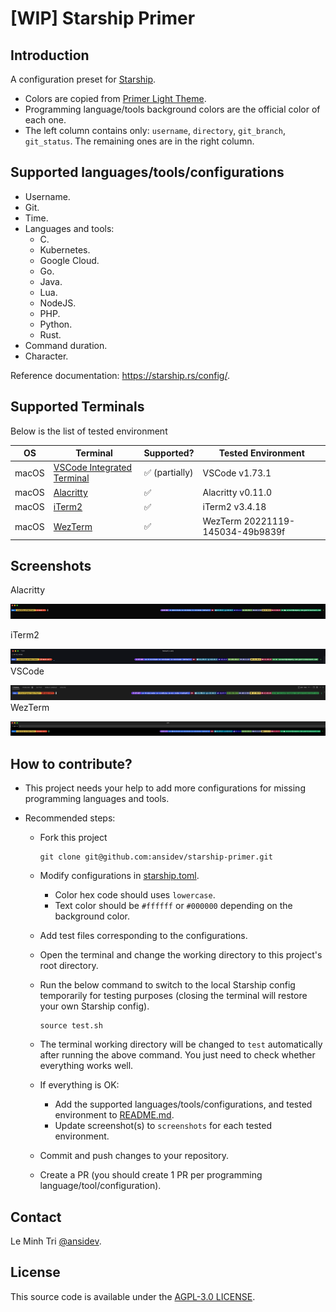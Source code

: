 # [WIP] Starship Primer

## Introduction

A configuration preset for [Starship](https://github.com/starship/starship).

- Colors are copied from [Primer Light Theme](https://primer.style/primitives/colors).
- Programming language/tools background colors are the official color of each one.
- The left column contains only: `username`, `directory`, `git_branch`, `git_status`. The remaining ones are in the right column.

## Supported languages/tools/configurations

- Username.
- Git.
- Time.
- Languages and tools:
  - C.
  - Kubernetes.
  - Google Cloud.
  - Go.
  - Java.
  - Lua.
  - NodeJS.
  - PHP.
  - Python.
  - Rust.
- Command duration.
- Character.

Reference documentation: https://starship.rs/config/.

## Supported Terminals

Below is the list of tested environment

| OS    | Terminal                                                          | Supported?     | Tested Environment               |
| ----- | ----------------------------------------------------------------- | -------------- | -------------------------------- |
| macOS | [VSCode Integrated Terminal](https://github.com/microsoft/vscode) | ✅ (partially) | VSCode v1.73.1                   |
| macOS | [Alacritty](https://github.com/alacritty/alacritty)               | ✅             | Alacritty v0.11.0                |
| macOS | [iTerm2](https://github.com/gnachman/iTerm2)                      | ✅             | iTerm2 v3.4.18                   |
| macOS | [WezTerm](https://github.com/wez/wezterm)                         | ✅             | WezTerm 20221119-145034-49b9839f |

## Screenshots

Alacritty

![Alacritty](screenshots/alacritty_0001.png)

iTerm2

![iTerm2](screenshots/iterm2_0001.png)
VSCode

![VSCode](screenshots/vscode_0001.png)
WezTerm

![WezTerm](screenshots/wezterm_0001.png)

## How to contribute?

- This project needs your help to add more configurations for missing programming languages and tools.

- Recommended steps:

  - Fork this project

    ```
    git clone git@github.com:ansidev/starship-primer.git
    ```

  - Modify configurations in [starship.toml](./starship.toml).
    - Color hex code should uses `lowercase`.
    - Text color should be `#ffffff` or `#000000` depending on the background color.
  - Add test files corresponding to the configurations.
  - Open the terminal and change the working directory to this project's root directory.
  - Run the below command to switch to the local Starship config temporarily for testing purposes (closing the terminal will restore your own Starship config).
    ```
    source test.sh
    ```
  - The terminal working directory will be changed to `test` automatically after running the above command. You just need to check whether everything works well.
  - If everything is OK:
    - Add the supported languages/tools/configurations, and tested environment to [README.md](./README.md).
    - Update screenshot(s) to `screenshots` for each tested environment.
  - Commit and push changes to your repository.
  - Create a PR (you should create 1 PR per programming language/tool/configuration).

## Contact

Le Minh Tri [@ansidev](https://ansidev.xyz/about).

## License

This source code is available under the [AGPL-3.0 LICENSE](/LICENSE).
